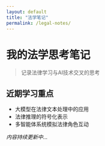 ```yaml
---
layout: default
title: "法学笔记"
permalink: /legal-notes/
---
```


# 我的法学思考笔记

> 记录法律学习与AI技术交叉的思考

## 近期学习重点
- 大模型在法律文本处理中的应用
- 法律推理的符号化表示
- 多智能体系统模拟法律角色互动

*内容持续更新中...*
